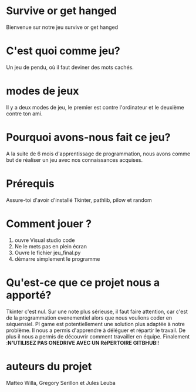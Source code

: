 # Survive or get hanged
Bienvenue sur notre jeu survive or get hanged
# C'est quoi comme jeu?
Un jeu de pendu, où il faut deviner des mots cachés.
# modes de jeux
Il y a deux modes de jeu, le premier est contre l'ordinateur et le deuxième contre ton ami.
# Pourquoi avons-nous fait ce jeu?
A la suite de 6 mois d'apprentissage de programmation, nous avons comme but de réaliser un jeu avec nos connaissances acquises.
# Prérequis
Assure-toi d'avoir d'installé Tkinter, pathlib, pilow et random
# Comment jouer ?
1. ouvre Visual studio code
2. Ne le mets pas en plein écran
3. Ouvre le fichier jeu_final.py
4. démarre simplement le programme
# Qu'est-ce que ce projet nous a apporté?
Tkinter c'est nul. Sur une note plus sérieuse, il faut faire attention, car c'est de la programmation evenementiel alors que nous voulions coder en séquensiel. PI game est potentiellement une solution plus adaptée à notre problème. Il nous a permis d'apprendre à déléguer et répartir le travail. De plus il nous a permis de découvrir comment travailler en équipe. Finalement :__N'UTILISEZ PAS ONEDRIVE AVEC UN RéPERTOIRE GITBHUB__!!
# auteurs du projet 
Matteo Willa, Gregory Serillon et Jules Leuba
